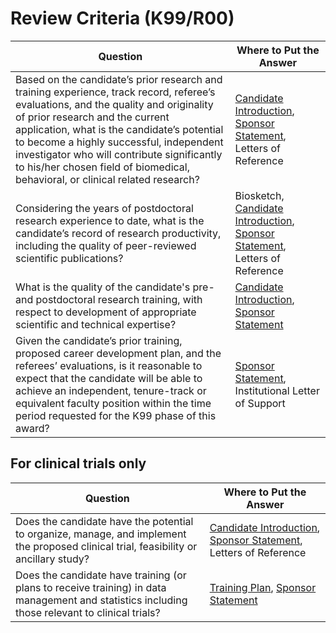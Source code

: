 # Review Criteria (K99/R00)

| Question  | Where to Put the Answer |
| ------------- | ------------- |
| Based on the candidate’s prior research and training experience, track record, referee’s evaluations, and the quality and originality of prior research and the current application, what is the candidate’s potential to become a highly successful, independent investigator who will contribute significantly to his/her chosen field of biomedical, behavioral, or clinical related research? | [Candidate Introduction](Candidate.md), [Sponsor Statement](Sponsor_Statement.md), Letters of Reference|
| Considering the years of postdoctoral research experience to date, what is the candidate’s record of research productivity, including the quality of peer-reviewed scientific publications? | Biosketch, [Candidate Introduction](Candidate.md), [Sponsor Statement](Sponsor_Statement.md), Letters of Reference | 
| What is the quality of the candidate's pre- and postdoctoral research training, with respect to development of appropriate scientific and technical expertise? | [Candidate Introduction](Candidate.md), [Sponsor Statement](Sponsor_Statement.md) | 
| Given the candidate’s prior training, proposed career development plan, and the referees’ evaluations, is it reasonable to expect that the candidate will be able to achieve an independent, tenure-track or equivalent faculty position within the time period requested for the K99 phase of this award? | [Sponsor Statement](Sponsor_Statement.md), Institutional Letter of Support |


## For clinical trials only

| Question  | Where to Put the Answer |
| ------------- | ------------- |
| Does the candidate have the potential to organize, manage, and implement the proposed clinical trial, feasibility or ancillary study? | [Candidate Introduction](Candidate.md), [Sponsor Statement](Sponsor_Statement.md), Letters of Reference |
| Does the candidate have training (or plans to receive training) in data management and statistics including those relevant to clinical trials? | [Training Plan](Training_Plan.md), [Sponsor Statement](Sponsor_Statement.md) |